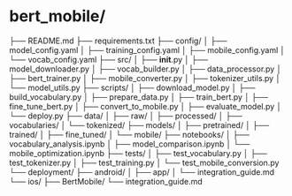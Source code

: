 # bert_mobile/
├── README.md
├── requirements.txt
├── config/
│   ├── model_config.yaml
│   ├── training_config.yaml
│   ├── mobile_config.yaml
│   └── vocab_config.yaml
├── src/
│   ├── __init__.py
│   ├── model_downloader.py
│   ├── vocab_builder.py
│   ├── data_processor.py
│   ├── bert_trainer.py
│   ├── mobile_converter.py
│   ├── tokenizer_utils.py
│   └── model_utils.py
├── scripts/
│   ├── download_model.py
│   ├── build_vocabulary.py
│   ├── prepare_data.py
│   ├── train_bert.py
│   ├── fine_tune_bert.py
│   ├── convert_to_mobile.py
│   ├── evaluate_model.py
│   └── deploy.py
├── data/
│   ├── raw/
│   ├── processed/
│   ├── vocabularies/
│   └── tokenized/
├── models/
│   ├── pretrained/
│   ├── trained/
│   ├── fine_tuned/
│   └── mobile/
├── notebooks/
│   ├── vocabulary_analysis.ipynb
│   ├── model_comparison.ipynb
│   └── mobile_optimization.ipynb
├── tests/
│   ├── test_vocabulary.py
│   ├── test_tokenizer.py
│   ├── test_training.py
│   └── test_mobile_conversion.py
└── deployment/
    ├── android/
    │   ├── app/
    │   └── integration_guide.md
    └── ios/
        ├── BertMobile/
        └── integration_guide.md
